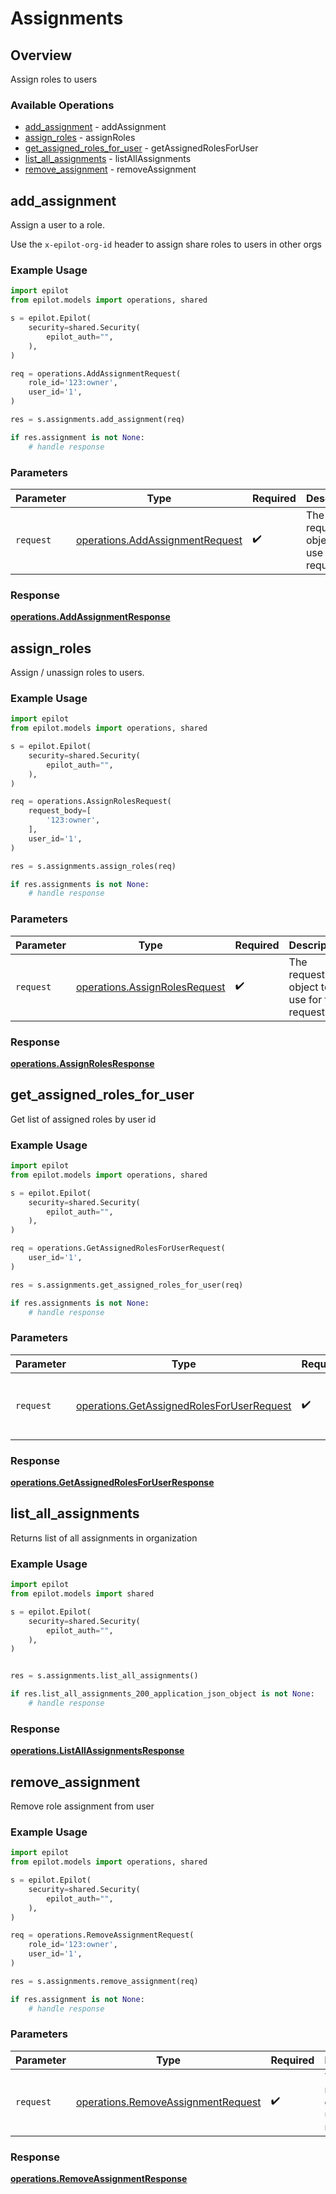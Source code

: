 # Assignments

## Overview

Assign roles to users

### Available Operations

* [add_assignment](#add_assignment) - addAssignment
* [assign_roles](#assign_roles) - assignRoles
* [get_assigned_roles_for_user](#get_assigned_roles_for_user) - getAssignedRolesForUser
* [list_all_assignments](#list_all_assignments) - listAllAssignments
* [remove_assignment](#remove_assignment) - removeAssignment

## add_assignment

Assign a user to a role.

Use the `x-epilot-org-id` header to assign share roles to users in other orgs


### Example Usage

```python
import epilot
from epilot.models import operations, shared

s = epilot.Epilot(
    security=shared.Security(
        epilot_auth="",
    ),
)

req = operations.AddAssignmentRequest(
    role_id='123:owner',
    user_id='1',
)

res = s.assignments.add_assignment(req)

if res.assignment is not None:
    # handle response
```

### Parameters

| Parameter                                                                          | Type                                                                               | Required                                                                           | Description                                                                        |
| ---------------------------------------------------------------------------------- | ---------------------------------------------------------------------------------- | ---------------------------------------------------------------------------------- | ---------------------------------------------------------------------------------- |
| `request`                                                                          | [operations.AddAssignmentRequest](../../models/operations/addassignmentrequest.md) | :heavy_check_mark:                                                                 | The request object to use for the request.                                         |


### Response

**[operations.AddAssignmentResponse](../../models/operations/addassignmentresponse.md)**


## assign_roles

Assign / unassign roles to users.

### Example Usage

```python
import epilot
from epilot.models import operations, shared

s = epilot.Epilot(
    security=shared.Security(
        epilot_auth="",
    ),
)

req = operations.AssignRolesRequest(
    request_body=[
        '123:owner',
    ],
    user_id='1',
)

res = s.assignments.assign_roles(req)

if res.assignments is not None:
    # handle response
```

### Parameters

| Parameter                                                                      | Type                                                                           | Required                                                                       | Description                                                                    |
| ------------------------------------------------------------------------------ | ------------------------------------------------------------------------------ | ------------------------------------------------------------------------------ | ------------------------------------------------------------------------------ |
| `request`                                                                      | [operations.AssignRolesRequest](../../models/operations/assignrolesrequest.md) | :heavy_check_mark:                                                             | The request object to use for the request.                                     |


### Response

**[operations.AssignRolesResponse](../../models/operations/assignrolesresponse.md)**


## get_assigned_roles_for_user

Get list of assigned roles by user id

### Example Usage

```python
import epilot
from epilot.models import operations, shared

s = epilot.Epilot(
    security=shared.Security(
        epilot_auth="",
    ),
)

req = operations.GetAssignedRolesForUserRequest(
    user_id='1',
)

res = s.assignments.get_assigned_roles_for_user(req)

if res.assignments is not None:
    # handle response
```

### Parameters

| Parameter                                                                                              | Type                                                                                                   | Required                                                                                               | Description                                                                                            |
| ------------------------------------------------------------------------------------------------------ | ------------------------------------------------------------------------------------------------------ | ------------------------------------------------------------------------------------------------------ | ------------------------------------------------------------------------------------------------------ |
| `request`                                                                                              | [operations.GetAssignedRolesForUserRequest](../../models/operations/getassignedrolesforuserrequest.md) | :heavy_check_mark:                                                                                     | The request object to use for the request.                                                             |


### Response

**[operations.GetAssignedRolesForUserResponse](../../models/operations/getassignedrolesforuserresponse.md)**


## list_all_assignments

Returns list of all assignments in organization

### Example Usage

```python
import epilot
from epilot.models import shared

s = epilot.Epilot(
    security=shared.Security(
        epilot_auth="",
    ),
)


res = s.assignments.list_all_assignments()

if res.list_all_assignments_200_application_json_object is not None:
    # handle response
```


### Response

**[operations.ListAllAssignmentsResponse](../../models/operations/listallassignmentsresponse.md)**


## remove_assignment

Remove role assignment from user

### Example Usage

```python
import epilot
from epilot.models import operations, shared

s = epilot.Epilot(
    security=shared.Security(
        epilot_auth="",
    ),
)

req = operations.RemoveAssignmentRequest(
    role_id='123:owner',
    user_id='1',
)

res = s.assignments.remove_assignment(req)

if res.assignment is not None:
    # handle response
```

### Parameters

| Parameter                                                                                | Type                                                                                     | Required                                                                                 | Description                                                                              |
| ---------------------------------------------------------------------------------------- | ---------------------------------------------------------------------------------------- | ---------------------------------------------------------------------------------------- | ---------------------------------------------------------------------------------------- |
| `request`                                                                                | [operations.RemoveAssignmentRequest](../../models/operations/removeassignmentrequest.md) | :heavy_check_mark:                                                                       | The request object to use for the request.                                               |


### Response

**[operations.RemoveAssignmentResponse](../../models/operations/removeassignmentresponse.md)**

